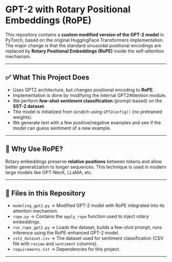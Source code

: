 # GPT-2 with Rotary Positional Embeddings (RoPE)

This repository contains a **custom modified version of the GPT-2 model** in PyTorch, based on the original HuggingFace Transformers implementation. The major change is that the standard sinusoidal positional encodings are replaced by **Rotary Positional Embeddings (RoPE)** inside the self-attention mechanism.

---

## ✅ What This Project Does

- Uses GPT2 architecture, but changes positional encoding to **RoPE**.
- Implementation is done by modifying the internal GPT2Attention module.
- We perform **few-shot sentiment classification** (prompt-based) on the **SST-2 dataset**.
- The model is initialized from scratch using `GPT2Config()` (no pretrained weights).
- We generate text with a few positive/negative examples and see if the model can guess sentiment of a new example.

---

## 🧠 Why Use RoPE?

Rotary embeddings preserve **relative positions** between tokens and allow better generalization to longer sequences. This technique is used in modern large models like GPT-NeoX, LLaMA, etc.

---

## 📁 Files in this Repository

- `modeling_gpt2.py` → Modified GPT-2 model with RoPE integrated into its attention mechanism.
- `rope.py` → Contains the `apply_rope` function used to inject rotary embeddings.
- `run_rope_gpt2.py` → Loads the dataset, builds a few-shot prompt, runs inference using the RoPE-enhanced GPT-2 model.
- `sst2_dataset.csv` → The dataset used for sentiment classification (CSV file with `review` and `sentiment` columns).
- `requirements.txt` → Dependencies for this project.

---

